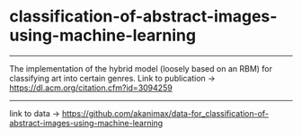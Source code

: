 # classification-of-abstract-images-using-machine-learning
-------------------------------------------------------------------------------------------------------------------------------
The implementation of the hybrid model (loosely based on an RBM) for classifying art into certain genres. Link to publication -> https://dl.acm.org/citation.cfm?id=3094259

-------------------------------------------------------------------------------------------------------------------------------
link to data -> https://github.com/akanimax/data-for_classification-of-abstract-images-using-machine-learning
